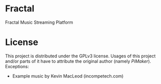 # Fractal
Fractal Music Streaming Platform

# License
This project is distributed under the GPLv3 license. Usages of this project and/or parts of it have to attribute the original author (namely *PiMaker*).
Exceptions:
* Example music by Kevin MacLeod (incompetech.com)

